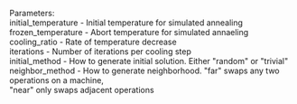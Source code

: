 Parameters:  
initial_temperature - Initial temperature for simulated annealing  
frozen_temperature - Abort temperature for simulated annaeling  
cooling_ratio - Rate of temperature decrease  
iterations - Number of iterations per cooling step  
initial_method - How to generate initial solution. Either "random" or "trivial"  
neighbor_method - How to generate neighborhood. "far" swaps any two operations on a machine,  
		"near" only swaps adjacent operations
